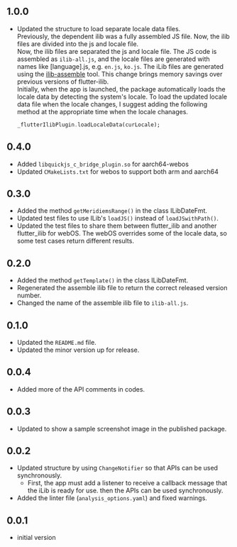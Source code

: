 ## 1.0.0
* Updated the structure to load separate locale data files.  
  Previously, the dependent ilib was a fully assembled JS file. Now, the ilib files are divided into the js and locale file.   
  Now, the ilib files are separated the js and locale file. The JS code is assembled as `ilib-all.js`, and the locale files are generated with names like [language].js, e.g. `en.js`, `ko.js`. The iLib files are generated using the [ilib-assemble](https://github.com/iLib-js/ilib-assemble) tool. This change brings memory savings over previous versions of flutter-ilib.  
  Initially, when the app is launched, the package automatically loads the locale data by detecting the system's locale. To load the updated locale data file when the locale changes, I suggest adding the following method at the appropriate time when the locale chanages. 
  ```dart
  _flutterIlibPlugin.loadLocaleData(curLocale);
  ```


## 0.4.0
* Added `libquickjs_c_bridge_plugin.so` for aarch64-webos
* Updated `CMakeLists.txt` for webos to support both arm and aarch64

## 0.3.0
* Added the method `getMeridiemsRange()` in the class ILibDateFmt.
* Updated test files to use ILib's `loadJS()` instead of `loadJSwithPath()`.
* Updated the test files to share them between flutter_ilib and another flutter_ilib for webOS. The webOS overrides some of the locale data, so some test cases return different results.

## 0.2.0
* Added the method `getTemplate()` in the class ILibDateFmt.
* Regenerated the assemble ilib file to return the correct released version number.
* Changed the name of the assemble ilib file to `ilib-all.js`.

## 0.1.0
* Updated the `README.md` file.
* Updated the minor version up for release.

## 0.0.4
* Added more of the API comments in codes.

## 0.0.3
* Updated to show a sample screenshot image in the published package.

## 0.0.2
* Updated structure by using `ChangeNotifier` so that APIs can be used synchronously.
  *  First, the app must add a listener to receive a callback message that the iLib is ready for use. then the APIs can be used synchronously.
* Added the linter file (`analysis_options.yaml`) and fixed warnings.

## 0.0.1
* initial version